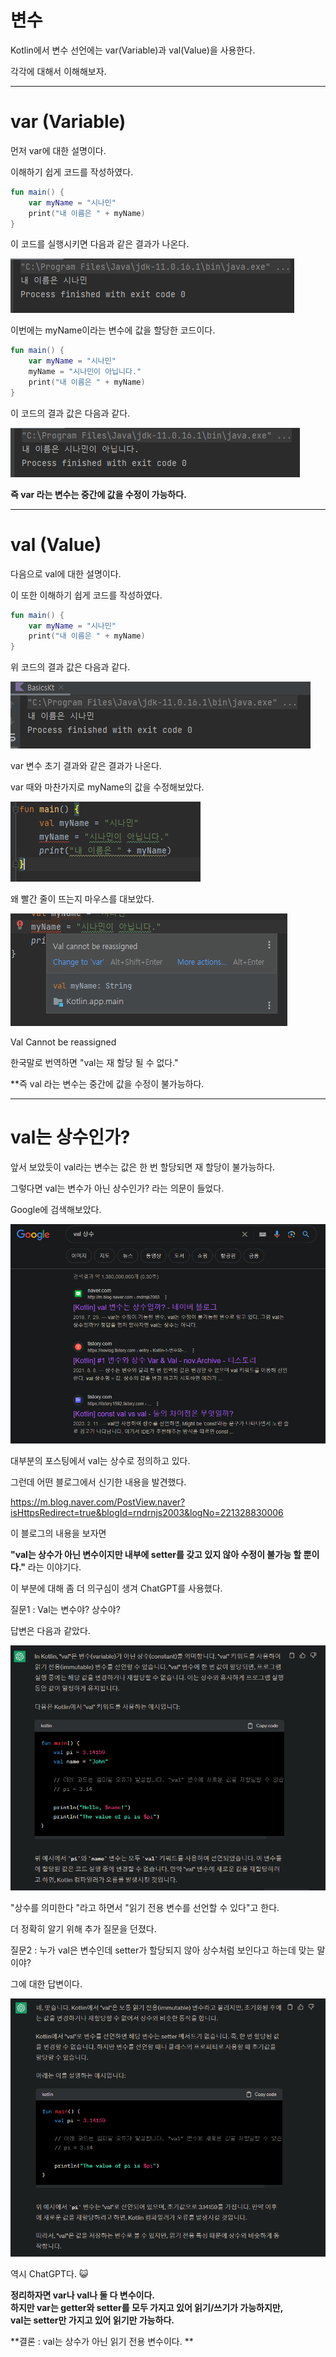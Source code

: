 # 변수

Kotlin에서 변수 선언에는 var(Variable)과 val(Value)을 사용한다.

각각에 대해서 이해해보자.

-----------

# var (Variable)

먼저 var에 대한 설명이다.

이해하기 쉽게 코드를 작성하였다.

```kotlin
fun main() {  
    var myName = "시나민"  
    print("내 이름은 " + myName)  
}
```

이 코드를 실행시키면 다음과 같은 결과가 나온다.

![var결과1](https://raw.githubusercontent.com/tlskals/img/main/Kotlin/var결과1.PNG)

이번에는 myName이라는 변수에 값을 할당한 코드이다.

```kotlin
fun main() {  
    var myName = "시나민"  
    myName = "시나민이 아닙니다."  
    print("내 이름은 " + myName)  
}
```

이 코드의 결과 값은 다음과 같다.

![var결과2](https://raw.githubusercontent.com/tlskals/img/main/Kotlin/var결과2.PNG)

**즉 var 라는 변수는 중간에 값을 수정이 가능하다.**

------

# val (Value)

다음으로 val에 대한 설명이다.

이 또한 이해하기 쉽게 코드를 작성하였다.

```kotlin
fun main() {  
    var myName = "시나민"  
    print("내 이름은 " + myName)  
}
```

위 코드의 결과 값은 다음과 같다.

![val결과](https://raw.githubusercontent.com/tlskals/img/main/Kotlin/val결과.PNG)

var 변수 초기 결과와 같은 결과가 나온다.

var 때와 마찬가지로 myName의 값을 수정해보았다.

![val수정](https://raw.githubusercontent.com/tlskals/img/main/Kotlin/val수정.PNG)

왜 빨간 줄이 뜨는지 마우스를 대보았다.

![valErrorLog](https://raw.githubusercontent.com/tlskals/img/main/Kotlin/valErrorLog.PNG)

Val Cannot be reassigned

한국말로 번역하면 "val는 재 할당 될 수 없다."

**즉 val 라는 변수는 중간에 값을 수정이 불가능하다.

---------

# val는 상수인가?

앞서 보았듯이 val라는 변수는 값은 한 번 할당되면 재 할당이 불가능하다.

그렇다면 val는 변수가 아닌 상수인가? 라는 의문이 들었다.

Google에 검색해보았다.

![valGoogling](https://raw.githubusercontent.com/tlskals/img/main/Kotlin/valGoogling.PNG)

대부분의 포스팅에서 val는 상수로 정의하고 있다.

그런데 어떤 블로그에서 신기한 내용을 발견했다.

https://m.blog.naver.com/PostView.naver?isHttpsRedirect=true&blogId=rndrnjs2003&logNo=221328830006

이 블로그의 내용을 보자면

**"val는 상수가 아닌 변수이지만 내부에 setter를 갖고 있지 않아 수정이 불가능 할 뿐이다."** 라는 이야기다.

이 부분에 대해 좀 더 의구심이 생겨 ChatGPT를 사용했다.

질문1 : Val는 변수야? 상수야?

답변은 다음과 같았다.

![ChatGPTAnswer1](https://raw.githubusercontent.com/tlskals/img/main/Kotlin/ChatGPTAnswer1.PNG)

"상수를 의미한다 "라고 하면서 "읽기 전용 변수를 선언할 수 있다"고 한다.

더 정확히 알기 위해 추가 질문을 던졌다.

질문2 : 누가 val은 변수인데 setter가 할당되지 않아 상수처럼 보인다고 하는데 맞는 말이야?

그에 대한 답변이다.

![ChatGPTAnswer2](https://raw.githubusercontent.com/tlskals/img/main/Kotlin/ChatGPTAnswer2.PNG)

역시 ChatGPT다. :smiley_cat:

**정리하자면 var나 val나 둘 다 변수이다.</br>
하지만 var는 getter와 setter를 모두 가지고 있어 읽기/쓰기가 가능하지만,</br>
val는 setter만 가지고 있어 읽기만 가능하다.**


**결론 : val는 상수가 아닌 읽기 전용 변수이다. **